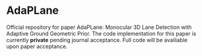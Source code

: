 # AdaPLane

Official repository for paper AdaPLane: Monocular 3D Lane Detection with Adaptive Ground Geometric Prior. The code implementation for this paper is currently **private** pending journal acceptance. Full code will be availiable upon paper acceptance.  
